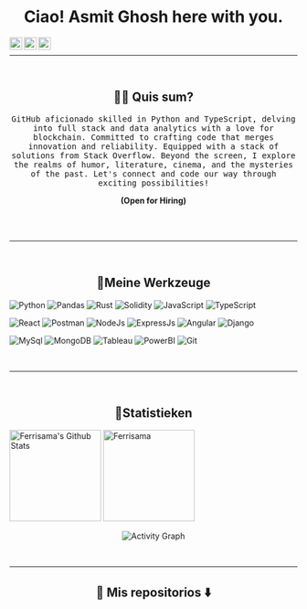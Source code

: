 # 
<h1 align="center">Ciao! Asmit Ghosh here with you. </h1>

<a href="mailto:asmitghosh3@gmail.com">
  <img align="left" alt="Gmail" width="22px" src="https://img.icons8.com/color/48/000000/gmail-new.png" />
</a>
<a href="https://twitter.com/n_aficionado">
  <img align="left" alt="Asmit Ghosh | Twitter" width="22px" src="https://img.icons8.com/color/48/000000/twitter--v1.png" />
</a>
<a href="https://www.linkedin.com/in/asmit-ghosh-444600223/">
  <img align="left" alt="Asmit Ghosh | LinkedIN" width="22px" src="https://img.icons8.com/fluency/48/linkedin.png" alt="linkedin"/>
</a>
<br>
<hr/>



<br>


<h2 align="center"> 🐻‍❄️ Quis sum? </h2>
<p align="center">
  <samp>GitHub aficionado skilled in Python and TypeScript, delving into full stack and data analytics with a love for blockchain. Committed to crafting code that merges innovation and reliability. Equipped with a stack of solutions from Stack Overflow. Beyond the screen, I explore the realms of humor, literature, cinema, and the mysteries of the past. Let's connect and code our way through exciting possibilities!
  </samp>
  <p align="center"><b> (Open for Hiring)</b></p>
  <br> <br>
  
</p>

<hr>
<br> 
<h2 align="center"> 🐳Meine Werkzeuge </h2>

![Python](https://img.shields.io/badge/Python-FFD43B?style=for-the-badge&logo=python&logoColor=306998)
![Pandas](https://img.shields.io/badge/Pandas-090BA2?style=for-the-badge&logo=pandas&logoColor=white)
![Rust](https://img.shields.io/badge/Rust-B7410E?style=for-the-badge&logo=rust&logoColor=white)
![Solidity](https://img.shields.io/badge/Solidity-e6e6e6?style=for-the-badge&logo=solidity&logoColor=black)
![JavaScript](https://img.shields.io/badge/JavaScript-F7DF1E?style=for-the-badge&logo=javascript&logoColor=black)
![TypeScript](https://img.shields.io/badge/TypeScript-00599C?style=for-the-badge&logo=typescript&logoColor=white)

![React](https://img.shields.io/badge/React-20232A?style=for-the-badge&logo=react&logoColor=61DAFB)
![Postman](https://img.shields.io/badge/Postman-ef5b25?style=for-the-badge&logo=postman&logoColor=white)
![NodeJs](https://img.shields.io/badge/Node.js-303030?style=for-the-badge&logo=nodedotjs&logoColor=3c873a)
![ExpressJs](https://img.shields.io/badge/Express.js-000000?style=for-the-badge&logo=express&logoColor=white)
![Angular](https://img.shields.io/badge/Angular-b3b3b3?style=for-the-badge&logo=angular&logoColor=a6120d)
![Django](https://img.shields.io/badge/Django-092e20?style=for-the-badge&logo=django&logoColor=white)

![MySql](https://img.shields.io/badge/MySQL-f29111?style=for-the-badge&logo=mysql&logoColor=00758f)
![MongoDB](https://img.shields.io/badge/MongoDB-4EA94B?style=for-the-badge&logo=mongodb&logoColor=white)
![Tableau](https://img.shields.io/badge/Tableau-white?style=for-the-badge&logo=tableau&logoColor=blue)
![PowerBI](https://img.shields.io/badge/PowerBI-e9b51c?style=for-the-badge&logo=powerBI&logoColor=black)
![Git](https://img.shields.io/badge/Git-black?style=for-the-badge&logo=git&logoColor=orange)

</p>
<br>
<hr><br>
<h2 align="center"> 🐡Statistieken</h2>

<p>
   <a href="https://github.com/Ferrisama/github-readme-stats">
     <img alt="Ferrisama's Github Stats" src="https://github-readme-stats.vercel.app/api?username=Ferrisama&show_icons=true&count_private=true&theme=tokyonight&hide_border=true" height="160px"/></a>
<a href="https://github.com/Ferrisama/github-readme-stats">
    <img src="https://github-readme-stats.vercel.app/api/top-langs?username=Ferrisama&langs_count=10&show_icons=true&locale=en&layout=compact&theme=solarized-dark&hide_border=true" alt="Ferrisama" height="160px"/></a>
</p>
<p align="center">
    <img alt="Activity Graph" src="https://github-readme-activity-graph.vercel.app/graph?username=Ferrisama&theme=nightowl" />
</p>
<br>

<hr>
<h2  align="center">🦑 Mis repositorios ⬇️ <br></h2>

